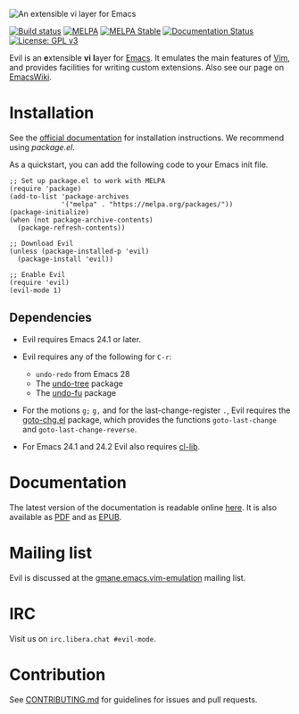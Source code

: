 ![An extensible vi layer for Emacs](https://raw.githubusercontent.com/emacs-evil/evil/master/doc/logo.png)

[![Build status](https://github.com/emacs-evil/evil/actions/workflows/test.yml/badge.svg)](https://github.com/emacs-evil/evil/actions/workflows/test.yml)
[![MELPA](https://melpa.org/packages/evil-badge.svg)](https://melpa.org/#/evil)
[![MELPA Stable](https://stable.melpa.org/packages/evil-badge.svg)](https://stable.melpa.org/#/evil)
[![Documentation Status](https://readthedocs.org/projects/evil/badge/?version=latest)](https://evil.readthedocs.io/en/latest/?badge=latest)
[![License: GPL v3](https://img.shields.io/badge/License-GPL%20v3-blue.svg)](https://www.gnu.org/licenses/gpl-3.0)

Evil is an **e**xtensible **vi** **l**ayer
for [Emacs](http://www.gnu.org/software/emacs/). It emulates the main features
of [Vim](http://www.vim.org/), and provides facilities for writing custom
extensions. Also see our page on [EmacsWiki](http://emacswiki.org/emacs/Evil).

# Installation

See the 
[official documentation](https://evil.readthedocs.io/en/latest/overview.html#installation-via-package-el)
for installation instructions. We recommend using *package.el*.

As a quickstart, you can add the following code to your Emacs init
file.

```elisp
;; Set up package.el to work with MELPA
(require 'package)
(add-to-list 'package-archives
             '("melpa" . "https://melpa.org/packages/"))
(package-initialize)
(when (not package-archive-contents)
  (package-refresh-contents))

;; Download Evil
(unless (package-installed-p 'evil)
  (package-install 'evil))

;; Enable Evil
(require 'evil)
(evil-mode 1)
```

## Dependencies

* Evil requires Emacs 24.1 or later.

* Evil requires any of the following for `C-r`:
  * `undo-redo` from Emacs 28
  * The [undo-tree](http://www.emacswiki.org/emacs/UndoTree) package
  * The [undo-fu](https://gitlab.com/ideasman42/emacs-undo-fu) package

* For the motions `g;` `g,` and for the last-change-register `.`, Evil requires the
[goto-chg.el](https://github.com/emacs-evil/goto-chg) package,
which provides the functions `goto-last-change` and `goto-last-change-reverse`.

* For Emacs 24.1 and 24.2 Evil also requires
  [cl-lib](https://elpa.gnu.org/packages/cl-lib.html).

# Documentation

The latest version of the documentation is readable online
[here](https://evil.readthedocs.io/en/latest/index.html). It is also
available as
[PDF](https://readthedocs.org/projects/evil/downloads/pdf/latest/) and
as [EPUB](https://readthedocs.org/projects/evil/downloads/epub/latest/).

# Mailing list

Evil is discussed at the
[gmane.emacs.vim-emulation](http://lists.ourproject.org/cgi-bin/mailman/listinfo/implementations-list)
mailing list.

# IRC

Visit us on `irc.libera.chat #evil-mode`.

# Contribution

See
[CONTRIBUTING.md](https://github.com/emacs-evil/evil/blob/master/CONTRIBUTING.md)
for guidelines for issues and pull requests.
